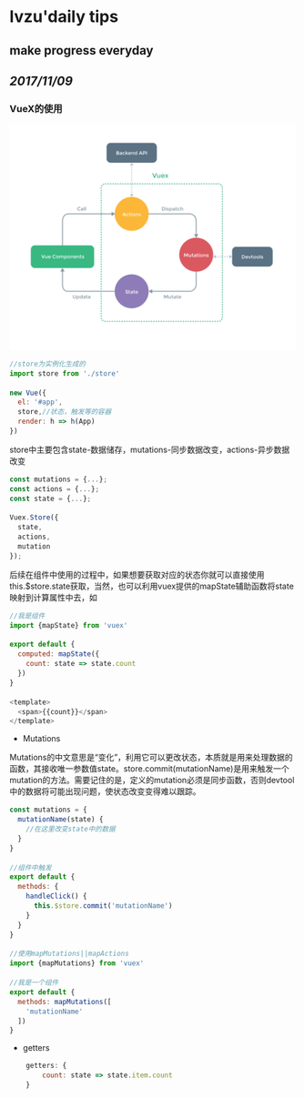 # **lvzu'daily tips**

##   make progress everyday

## _2017/11/09_

### VueX的使用

![vuex](imgs/vuex使用图.png)

```javascript
//store为实例化生成的
import store from './store'

new Vue({
  el: '#app',
  store,//状态，触发等的容器
  render: h => h(App)
})
```
store中主要包含state-数据储存，mutations-同步数据改变，actions-异步数据改变
```javascript
const mutations = {...};
const actions = {...};
const state = {...};

Vuex.Store({
  state,
  actions,
  mutation
});
```
后续在组件中使用的过程中，如果想要获取对应的状态你就可以直接使用this.$store.state获取，当然，也可以利用vuex提供的mapState辅助函数将state映射到计算属性中去，如
```javascript
//我是组件
import {mapState} from 'vuex'

export default {
  computed: mapState({
    count: state => state.count
  })
}

<template>
  <span>{{count}}</span>
</template>


```

- Mutations

Mutations的中文意思是“变化”，利用它可以更改状态，本质就是用来处理数据的函数，其接收唯一参数值state。store.commit(mutationName)是用来触发一个mutation的方法。需要记住的是，定义的mutation必须是同步函数，否则devtool中的数据将可能出现问题，使状态改变变得难以跟踪。
```javascript
const mutations = {
  mutationName(state) {
    //在这里改变state中的数据
  }
}

//组件中触发
export default {
  methods: {
    handleClick() {
      this.$store.commit('mutationName')
    }
  }
}

//使用mapMutations||mapActions
import {mapMutations} from 'vuex'

//我是一个组件
export default {
  methods: mapMutations([
    'mutationName'
  ])
}
```

- getters
```javascript
    getters: {
        count: state => state.item.count
    }
```
